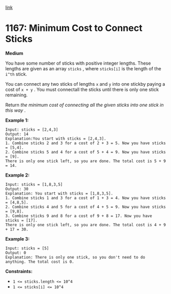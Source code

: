 [link](https://leetcode.com/problems/minimum-cost-to-connect-sticks/description/)

# 1167: Minimum Cost to Connect Sticks

**Medium**

You have some number of sticks with positive integer lengths. These lengths are given as an array `sticks` , where `sticks[i]` is the length of the `i^th` stick.

You can connect any two sticks of lengths `x` and `y` into one stickby paying a cost of `x + y` . You must connectall the sticks until there is only one stick remaining.

Return _the minimum cost of connecting all the given sticks into one stick in this way_ .

**Example 1:**

```
Input: sticks = [2,4,3]
Output: 14
Explanation:You start with sticks = [2,4,3].
1. Combine sticks 2 and 3 for a cost of 2 + 3 = 5. Now you have sticks = [5,4].
2. Combine sticks 5 and 4 for a cost of 5 + 4 = 9. Now you have sticks = [9].
There is only one stick left, so you are done. The total cost is 5 + 9 = 14.
```

**Example 2:**

```
Input: sticks = [1,8,3,5]
Output: 30
Explanation: You start with sticks = [1,8,3,5].
1. Combine sticks 1 and 3 for a cost of 1 + 3 = 4. Now you have sticks = [4,8,5].
2. Combine sticks 4 and 5 for a cost of 4 + 5 = 9. Now you have sticks = [9,8].
3. Combine sticks 9 and 8 for a cost of 9 + 8 = 17. Now you have sticks = [17].
There is only one stick left, so you are done. The total cost is 4 + 9 + 17 = 30.
```

**Example 3:**

```
Input: sticks = [5]
Output: 0
Explanation: There is only one stick, so you don't need to do anything. The total cost is 0.
```

**Constraints:**

- `1 <= sticks.length <= 10^4`
- `1 <= sticks[i] <= 10^4`
